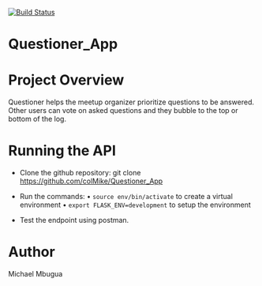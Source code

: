 [![Build Status](https://travis-ci.com/colMike/Questioner_App.svg?branch=develop)](https://travis-ci.com/colMike/Questioner_App)

# Questioner_App


# Project Overview
Questioner helps the meetup organizer prioritize questions to be answered. Other users can vote on asked questions and they bubble to the top or bottom of the log.


# Running the API
- Clone the github repository:
git clone https://github.com/colMike/Questioner_App

- Run the commands:
    • `source env/bin/activate` to create a virtual environment
    • `export FLASK_ENV=development` to setup the environment
- Test the endpoint using postman.



# Author
Michael Mbugua